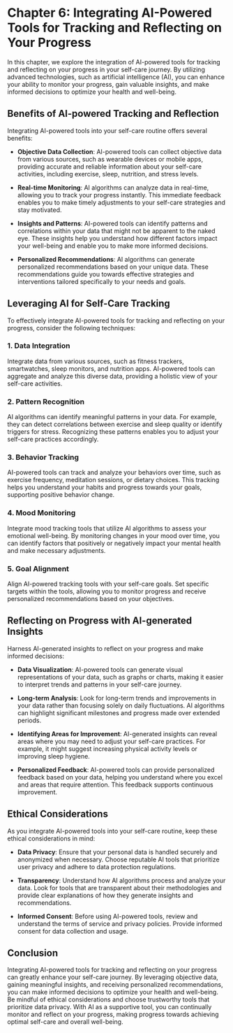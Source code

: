 Chapter 6: Integrating AI-Powered Tools for Tracking and Reflecting on Your Progress
====================================================================================

In this chapter, we explore the integration of AI-powered tools for tracking and reflecting on your progress in your self-care journey. By utilizing advanced technologies, such as artificial intelligence (AI), you can enhance your ability to monitor your progress, gain valuable insights, and make informed decisions to optimize your health and well-being.

Benefits of AI-powered Tracking and Reflection
----------------------------------------------

Integrating AI-powered tools into your self-care routine offers several benefits:

* **Objective Data Collection**: AI-powered tools can collect objective data from various sources, such as wearable devices or mobile apps, providing accurate and reliable information about your self-care activities, including exercise, sleep, nutrition, and stress levels.

* **Real-time Monitoring**: AI algorithms can analyze data in real-time, allowing you to track your progress instantly. This immediate feedback enables you to make timely adjustments to your self-care strategies and stay motivated.

* **Insights and Patterns**: AI-powered tools can identify patterns and correlations within your data that might not be apparent to the naked eye. These insights help you understand how different factors impact your well-being and enable you to make more informed decisions.

* **Personalized Recommendations**: AI algorithms can generate personalized recommendations based on your unique data. These recommendations guide you towards effective strategies and interventions tailored specifically to your needs and goals.

Leveraging AI for Self-Care Tracking
------------------------------------

To effectively integrate AI-powered tools for tracking and reflecting on your progress, consider the following techniques:

### 1. Data Integration

Integrate data from various sources, such as fitness trackers, smartwatches, sleep monitors, and nutrition apps. AI-powered tools can aggregate and analyze this diverse data, providing a holistic view of your self-care activities.

### 2. Pattern Recognition

AI algorithms can identify meaningful patterns in your data. For example, they can detect correlations between exercise and sleep quality or identify triggers for stress. Recognizing these patterns enables you to adjust your self-care practices accordingly.

### 3. Behavior Tracking

AI-powered tools can track and analyze your behaviors over time, such as exercise frequency, meditation sessions, or dietary choices. This tracking helps you understand your habits and progress towards your goals, supporting positive behavior change.

### 4. Mood Monitoring

Integrate mood tracking tools that utilize AI algorithms to assess your emotional well-being. By monitoring changes in your mood over time, you can identify factors that positively or negatively impact your mental health and make necessary adjustments.

### 5. Goal Alignment

Align AI-powered tracking tools with your self-care goals. Set specific targets within the tools, allowing you to monitor progress and receive personalized recommendations based on your objectives.

Reflecting on Progress with AI-generated Insights
-------------------------------------------------

Harness AI-generated insights to reflect on your progress and make informed decisions:

* **Data Visualization**: AI-powered tools can generate visual representations of your data, such as graphs or charts, making it easier to interpret trends and patterns in your self-care journey.

* **Long-term Analysis**: Look for long-term trends and improvements in your data rather than focusing solely on daily fluctuations. AI algorithms can highlight significant milestones and progress made over extended periods.

* **Identifying Areas for Improvement**: AI-generated insights can reveal areas where you may need to adjust your self-care practices. For example, it might suggest increasing physical activity levels or improving sleep hygiene.

* **Personalized Feedback**: AI-powered tools can provide personalized feedback based on your data, helping you understand where you excel and areas that require attention. This feedback supports continuous improvement.

Ethical Considerations
----------------------

As you integrate AI-powered tools into your self-care routine, keep these ethical considerations in mind:

* **Data Privacy**: Ensure that your personal data is handled securely and anonymized when necessary. Choose reputable AI tools that prioritize user privacy and adhere to data protection regulations.

* **Transparency**: Understand how AI algorithms process and analyze your data. Look for tools that are transparent about their methodologies and provide clear explanations of how they generate insights and recommendations.

* **Informed Consent**: Before using AI-powered tools, review and understand the terms of service and privacy policies. Provide informed consent for data collection and usage.

Conclusion
----------

Integrating AI-powered tools for tracking and reflecting on your progress can greatly enhance your self-care journey. By leveraging objective data, gaining meaningful insights, and receiving personalized recommendations, you can make informed decisions to optimize your health and well-being. Be mindful of ethical considerations and choose trustworthy tools that prioritize data privacy. With AI as a supportive tool, you can continually monitor and reflect on your progress, making progress towards achieving optimal self-care and overall well-being.

